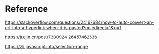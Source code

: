 # Reference
https://stackoverflow.com/questions/24162684/how-to-auto-convert-an-url-into-a-hyperlink-when-it-is-pasted?noredirect=1&lq=1

https://juejin.cn/post/7300924126457462836

https://zh.javascript.info/selection-range
